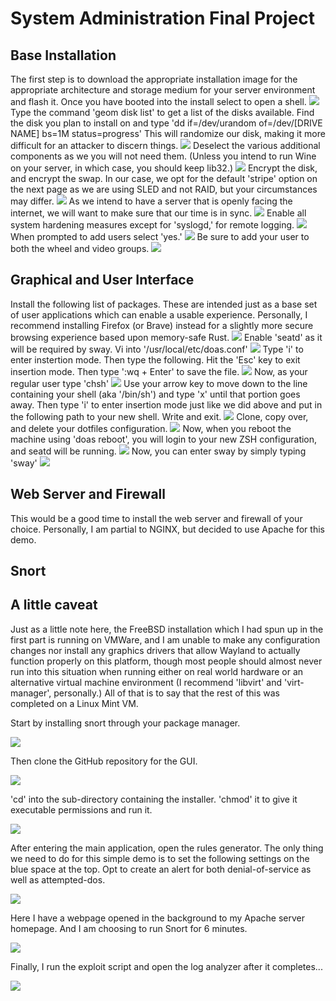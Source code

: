 # System Administration Final Project

## Base Installation
The first step is to download the appropriate installation image for the appropriate architecture and storage medium for your server environment and flash it. Once you have booted into the install select to open a shell.
![](bsd-setup/1.png)
Type the command 'geom disk list' to get a list of the disks available. Find the disk you plan to install on and type 'dd if=/dev/urandom of=/dev/[DRIVE NAME] bs=1M status=progress' This will randomize our disk, making it more difficult for an attacker to discern things.
![](bsd-setup/2.png)
Deselect the various additional components as we you will not need them. (Unless you intend to run Wine on your server, in which case, you should keep lib32.)
![](bsd-setup/3.png)
Encrypt the disk, and encrypt the swap. In our case, we opt for the default 'stripe' option on the next page as we are using SLED and not RAID, but your circumstances may differ.
![](bsd-setup/4.png)
As we intend to have a server that is openly facing the internet, we will want to make sure that our time is in sync.
![](bsd-setup/5.png)
Enable all system hardening measures except for 'syslogd,' for remote logging. 
![](bsd-setup/6.png)
When prompted to add users select 'yes.'
![](bsd-setup/7.png)
Be sure to add your user to both the wheel and video groups.
![](bsd-setup/8.png)
## Graphical and User Interface
Install the following list of packages. These are intended just as a base set of user applications which can enable a usable experience. Personally, I recommend installing Firefox (or Brave) instead for a slightly more secure browsing experience based upon memory-safe Rust.
![](bsd-setup/9.png)
Enable 'seatd' as it will be required by sway. Vi into '/usr/local/etc/doas.conf'
![](bsd-setup/10.png)
Type 'i' to enter instertion mode. Then type the following. Hit the 'Esc' key to exit insertion mode. Then type ':wq + Enter' to save the file.
![](bsd-setup/11.png)
Now, as your regular user type 'chsh'
![](bsd-setup/12.png)
Use your arrow key to move down to the line containing your shell (aka '/bin/sh') and type 'x' until that portion goes away. Then type 'i' to enter insertion mode just like we did above and put in the following path to your new shell. Write and exit.
![](bsd-setup/13.png)
Clone, copy over, and delete your dotfiles configuration.
![](bsd-setup/14.png)
Now, when you reboot the machine using 'doas reboot', you will login to your new ZSH configuration, and seatd will be running.
![](bsd-setup/15.png)
Now, you can enter sway by simply typing 'sway'
![](bsd-setup/16.png)
## Web Server and Firewall
This would be a good time to install the web server and firewall of your choice. Personally, I am partial to NGINX, but decided to use Apache for this demo.
## Snort
## A little caveat
Just as a little note here, the FreeBSD installation which I had spun up in the first part is running on VMWare, and I am unable to make any configuration changes nor install any graphics drivers that allow Wayland to actually function properly on this platform, though most people should almost never run into this situation when running either on real world hardware or an alternative virtual machine environment (I recommend 'libvirt' and 'virt-manager', personally.) All of that is to say that the rest of this was completed on a Linux Mint VM.

Start by installing snort through your package manager.

![](snort/0.png)

Then clone the GitHub repository for the GUI.

![](snort/1.png)

'cd' into the sub-directory containing the installer. 'chmod' it to give it executable permissions and run it.

![](snort/2.png)

After entering the main application, open the rules generator. The only thing we need to do for this simple demo is to set the following settings on the blue space at the top. Opt to create an alert for both denial-of-service as well as attempted-dos.

![](snort/4.png)

Here I have a webpage opened in the background to my Apache server homepage. And I am choosing to run Snort for 6 minutes. 

![](snort/5.png)

Finally, I run the exploit script and open the log analyzer after it completes...

![](snort/6.png)

